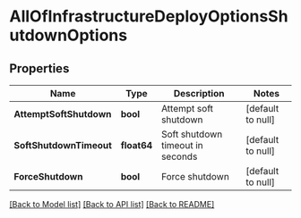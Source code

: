 # AllOfInfrastructureDeployOptionsShutdownOptions

## Properties
Name | Type | Description | Notes
------------ | ------------- | ------------- | -------------
**AttemptSoftShutdown** | **bool** | Attempt soft shutdown | [default to null]
**SoftShutdownTimeout** | **float64** | Soft shutdown timeout in seconds | [default to null]
**ForceShutdown** | **bool** | Force shutdown | [default to null]

[[Back to Model list]](../README.md#documentation-for-models) [[Back to API list]](../README.md#documentation-for-api-endpoints) [[Back to README]](../README.md)

